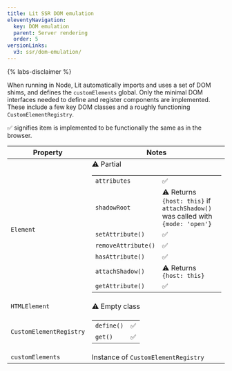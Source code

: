```yaml
---
title: Lit SSR DOM emulation
eleventyNavigation:
  key: DOM emulation
  parent: Server rendering
  order: 5
versionLinks:
  v3: ssr/dom-emulation/
---
```


{% labs-disclaimer %}

When running in Node, Lit automatically imports and uses a set of DOM shims, and defines the `customElements` global. Only the minimal DOM interfaces needed to define and register components are implemented. These include a few key DOM classes and a roughly functioning `CustomElementRegistry`.

✅ signifies item is implemented to be functionally the same as in the browser.

<!-- TODO(augustinekim) Consider replacing emojis below with icons https://github.com/lit/lit.dev/pull/880#discussion_r944821511 -->
| Property | Notes |
|-|-|
| `Element` | ⚠️ Partial <table><tbody><tr><td>`attributes`</td><td>✅</td><tr><td>`shadowRoot`</td><td>⚠️ Returns `{host: this}` if `attachShadow()` was called with `{mode: 'open'}`</td><tr><td>`setAttribute()`</td><td>✅</td><tr><td>`removeAttribute()`</td><td>✅</td><tr><td>`hasAttribute()`</td><td>✅</td><tr><td>`attachShadow()`</td><td>⚠️ Returns `{host: this}`</td><tr><td>`getAttribute()`</td><td>✅</td></tr></tbody></table> |
| `HTMLElement` | ⚠️ Empty class |
| `CustomElementRegistry` | <table><tbody><tr><td>`define()`</td><td>✅</td></tr><tr><td>`get()`</td><td>✅</td></tr></tbody></table> |
| `customElements` | Instance of `CustomElementRegistry` |
